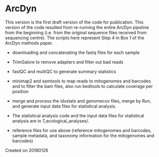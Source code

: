 # ArcDyn

This version is the first draft version of the code for publication. This version of the code resulted from re-running the entire ArcDyn pipeline from the beginning (i.e. from the original sequence files received from sequencing centre). The scripts here represent Step 4 in Box 1 of the ArcDyn methods paper.

- downloading and concatenating the fastq files for each sample

- TrimGalore to remove adapters and filter out bad reads

- fastQC and multiQC to generate summary statistics

- minimap2 and samtools to map reads to mitogenomes and barcodes and to filter the bam files, also run bedtools to calculate coverage per position

- merge and process the idxstats and genomecov files, merge by Run, and generate input data files for statistical analysis. 

- The statistical analysis code and the input data files for statistical analysis are in 7_ecological_analyses/.

- reference files for use above (reference mitogenomes and barcodes, sample metadata, and taxonomy information for the mitogenomes and barcodes)

Created on 20180126

